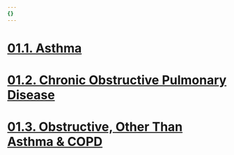 ```yaml
---
{}
---
```

   
# [01.1. Asthma](../../Pulmonary%20Medicine/01.%20Obstructive%20Lung%20Disease/01.1.%20Asthma.md)   
# [01.2. Chronic Obstructive Pulmonary Disease](../../Pulmonary%20Medicine/01.%20Obstructive%20Lung%20Disease/01.2.%20Chronic%20Obstructive%20Pulmonary%20Disease.md)   
# [01.3. Obstructive, Other Than Asthma & COPD](../../Pulmonary%20Medicine/01.%20Obstructive%20Lung%20Disease/01.3.%20Obstructive%2C%20Other%20Than%20Asthma%20%26%20COPD/01.3.%20Obstructive%2C%20Other%20Than%20Asthma%20%26%20COPD.md)